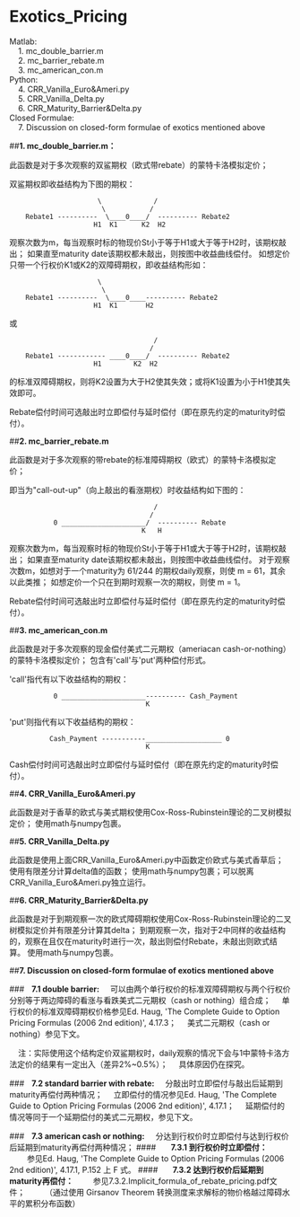 # Exotics_Pricing  


Matlab:  
&#160;&#160;&#160;&#160;1. mc_double_barrier.m  
&#160;&#160;&#160;&#160;2. mc_barrier_rebate.m  
&#160;&#160;&#160;&#160;3. mc_american_con.m  
Python:  
&#160;&#160;&#160;&#160;4. CRR_Vanilla_Euro&Ameri.py  
&#160;&#160;&#160;&#160;5. CRR_Vanilla_Delta.py  
&#160;&#160;&#160;&#160;6. CRR_Maturity_Barrier&Delta.py  
Closed Formulae:  
&#160;&#160;&#160;&#160;7. Discussion on closed-form formulae of exotics mentioned above  


##**1. mc_double_barrier.m：**

此函数是对于多次观察的双鲨期权（欧式带rebate）的蒙特卡洛模拟定价；
    
双鲨期权即收益结构为下图的期权：
					                
						  \				/
						   \           /
	    Rebate1 ----------  \____0____/  ---------- Rebate2
				         H1  K1      K2  H2
	
观察次数为m，每当观察时标的物现价St小于等于H1或大于等于H2时，该期权敲出；
如果直至maturity date该期权都未敲出，则按图中收益曲线偿付。
如想定价只带一个行权价K1或K2的双障碍期权，即收益结构形如：
					                
						  \			
						   \          
	    Rebate1 ----------  \____0____---------- Rebate2
				         H1  K1       H2
						 
或
						                
						   				/
						               /
	    Rebate1 ------------ ____0____/  ---------- Rebate2
				         H1        K2  H2
						
的标准双障碍期权，则将K2设置为大于H2使其失效；或将K1设置为小于H1使其失效即可。

Rebate偿付时间可选敲出时立即偿付与延时偿付（即在原先约定的maturity时偿付）。
    
##**2. mc_barrier_rebate.m**

此函数是对于多次观察的带rebate的标准障碍期权（欧式）的蒙特卡洛模拟定价；
    
即当为"call-out-up"（向上敲出的看涨期权）时收益结构如下图的：
    
						   				/
						               /
	           0 _____________________/  ---------- Rebate
				                     K   H
    
观察次数为m，每当观察时标的物现价St小于等于H1或大于等于H2时，该期权敲出；
如果直至maturity date该期权都未敲出，则按图中收益曲线偿付。
对于观察次数m，如想对于一个maturity为 61/244 的期权daily观察，则使 m = 61，其余以此类推；
如想定价一个只在到期时观察一次的期权，则使 m = 1。

Rebate偿付时间可选敲出时立即偿付与延时偿付（即在原先约定的maturity时偿付）。
    
##**3. mc_american_con.m**
    
此函数是对于多次观察的现金偿付美式二元期权（ameriacan cash-or-nothing）的蒙特卡洛模拟定价；
包含有'call'与'put'两种偿付形式。
    
'call'指代有以下收益结构的期权：
    
	           0 _____________________---------- Cash_Payment
				                      K
    
'put'则指代有以下收益结构的期权：
    
              Cash_Payment -----------___________________ 0
                                      K
    
Cash偿付时间可选敲出时立即偿付与延时偿付（即在原先约定的maturity时偿付）。
    
##**4. CRR_Vanilla_Euro&Ameri.py**

此函数是对于香草的欧式与美式期权使用Cox-Ross-Rubinstein理论的二叉树模拟定价；
使用math与numpy包裹。

##**5. CRR_Vanilla_Delta.py**

此函数是使用上面CRR_Vanilla_Euro&Ameri.py中函数定价欧式与美式香草后；
使用有限差分计算delta值的函数；
使用math与numpy包裹；可以脱离CRR_Vanilla_Euro&Ameri.py独立运行。

##**6. CRR_Maturity_Barrier&Delta.py**

此函数是对于到期观察一次的欧式障碍期权使用Cox-Ross-Rubinstein理论的二叉树模拟定价并有限差分计算其delta；
到期观察一次，指对于2中同样的收益结构的，观察在且仅在maturity时进行一次，敲出则偿付Rebate，未敲出则欧式结算。
使用math与numpy包裹。
    
##**7. Discussion on closed-form formulae of exotics mentioned above**

###**&#160;&#160;&#160;&#160;7.1 double barrier:** 
&#160;&#160;&#160;&#160;可以由两个单行权价的标准双障碍期权与两个行权价分别等于两边障碍的看涨与看跌美式二元期权（cash or nothing）组合成；
&#160;&#160;&#160;&#160;单行权价的标准双障碍期权价格参见Ed. Haug, 'The Complete Guide to Option Pricing Formulas (2006 2nd edition)', 4.17.3；
&#160;&#160;&#160;&#160;美式二元期权（cash or nothing）参见下文。
        
&#160;&#160;&#160;&#160;注：实际使用这个结构定价双鲨期权时，daily观察的情况下会与1中蒙特卡洛方法定价的结果有一定出入（差异2%~0.5%）；
&#160;&#160;&#160;&#160;具体原因仍在探究。
        
###**&#160;&#160;&#160;&#160;7.2 standard barrier with rebate:**
&#160;&#160;&#160;&#160;分敲出时立即偿付与敲出后延期到maturity再偿付两种情况；
&#160;&#160;&#160;&#160;立即偿付的情况参见Ed. Haug, 'The Complete Guide to Option Pricing Formulas (2006 2nd edition)', 4.17.1；
&#160;&#160;&#160;&#160;延期偿付的情况等同于一个延期偿付的美式二元期权，参见下文。
        
###**&#160;&#160;&#160;&#160;7.3 american cash or nothing:**
&#160;&#160;&#160;&#160;分达到行权价时立即偿付与达到行权价后延期到maturity再偿付两种情况；
####**&#160;&#160;&#160;&#160;&#160;&#160;&#160;&#160;7.3.1 到行权价时立即偿付：**
&#160;&#160;&#160;&#160;&#160;&#160;&#160;&#160;参见Ed. Haug, 'The Complete Guide to Option Pricing Formulas (2006 2nd edition)', 4.17.1, P.152 上 F 式。
####**&#160;&#160;&#160;&#160;&#160;&#160;&#160;&#160;7.3.2 达到行权价后延期到maturity再偿付：**
&#160;&#160;&#160;&#160;&#160;&#160;&#160;&#160;参见7.3.2.Implicit_formula_of_rebate_pricing.pdf文件；
&#160;&#160;&#160;&#160;&#160;&#160;&#160;&#160;（通过使用 Girsanov Theorem 转换测度来求解标的物价格越过障碍水平的累积分布函数）




